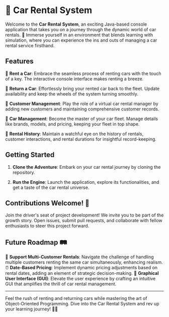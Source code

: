 # 🚗 Car Rental System

Welcome to the **Car Rental System**, an exciting Java-based console application that takes you on a journey through the dynamic world of car rentals. 🌟 Immerse yourself in an environment that blends learning with simulation, where you can experience the ins and outs of managing a car rental service firsthand.

## Features

🚀 **Rent a Car**: Embrace the seamless process of renting cars with the touch of a key. The interactive console interface makes renting a breeze.


🔁 **Return a Car**: Effortlessly bring your rented car back to the fleet. Update availability and keep the wheels of the system turning smoothly.


👥 **Customer Management**: Play the role of a virtual car rental manager by adding new customers and maintaining comprehensive customer records.


🚗 **Car Management**: Become the master of your car fleet. Manage details like brands, models, and pricing, keeping your fleet in top shape.


📝 **Rental History**: Maintain a watchful eye on the history of rentals, customer interactions, and rental durations for insightful record-keeping.

## Getting Started

1. **Clone the Adventure**: Embark on your car rental journey by cloning the repository.
   

2. **Run the Engine**: Launch the application, explore its functionalities, and get a taste of the car rental universe.

## Contributions Welcome! 🎉

Join the driver's seat of project development! We invite you to be part of the growth story. Open issues, submit pull requests, and collaborate with fellow enthusiasts to steer this project forward.

## Future Roadmap 🛤️

🤝 **Support Multi-Customer Rentals**: Navigate the challenge of handling multiple customers renting the same car simultaneously, enhancing realism.
⏰ **Date-Based Pricing**: Implement dynamic pricing adjustments based on rental dates, adding an element of strategic decision-making.
🎨 **Graphical User Interface (GUI)**: Elevate the user experience by crafting an intuitive GUI that amplifies the thrill of car rental management.

---

Feel the rush of renting and returning cars while mastering the art of Object-Oriented Programming. Dive into the Car Rental System and rev up your learning journey! 🚗💨
